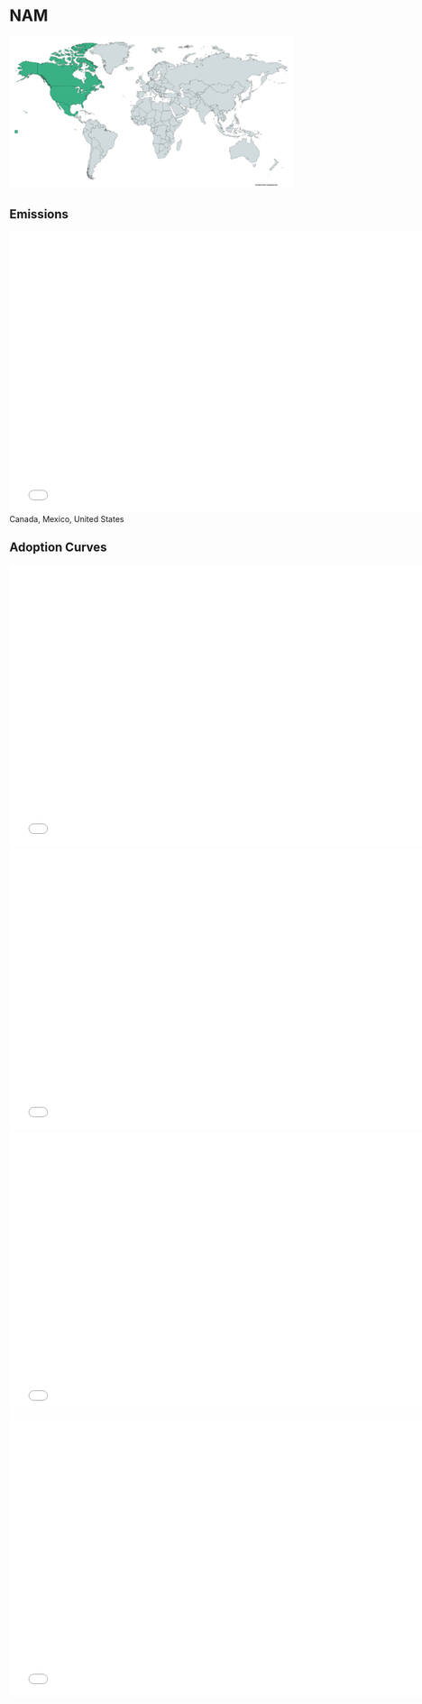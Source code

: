 



# NAM 
  
![](../region%20maps/NAM.png)  
  
  

## Emissions
<iframe id='igraph' scrolling='no' style='border:none' seamless='seamless' src= "mwedges-pathway-NAM-daulp.html" height='500' width='150%'></iframe>  
Canada, Mexico, United States  

## Adoption Curves
<iframe id='igraph' scrolling='no' style='border:none' seamless='seamless' src= "scurves-NAM-pathway-daulp.html" height='500' width='150%'></iframe>  
<iframe id='igraph' scrolling='no' style='border:none' seamless='seamless' src= "scurvessub-NAM-Industry-pathway.html" height='500' width='150%'></iframe>  
<iframe id='igraph' scrolling='no' style='border:none' seamless='seamless' src= "scurvessub-NAM-RegenerativeAgriculture-pathway.html" height='500' width='150%'></iframe>  
<iframe id='igraph' scrolling='no' style='border:none' seamless='seamless' src= "scurvessub-NAM-Forests&Wetlands-pathway.html" height='500' width='150%'></iframe>  
